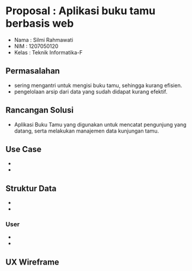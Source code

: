 
# Proposal : Aplikasi buku tamu berbasis web

- Nama  : Silmi Rahmawati
- NIM   : 1207050120
- Kelas : Teknik Informatika-F

## Permasalahan
- sering mengantri untuk mengisi buku tamu, sehingga kurang efisien.
- pengelolaan arsip dari data yang sudah didapat kurang efektif. 

## Rancangan Solusi
- Aplikasi Buku Tamu yang digunakan untuk mencatat pengunjung yang datang, serta melakukan manajemen data kunjungan tamu.

## Use Case
-
-

## Struktur Data
-
-

### User
-
-

## UX Wireframe
